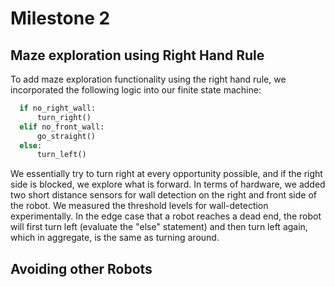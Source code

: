 # Milestone 2

## Maze exploration using Right Hand Rule
 
 To add maze exploration functionality using the right hand rule, we incorporated the following logic into our finite state machine:
```python
  if no_right_wall:
      turn_right()
  elif no_front_wall:
      go_straight()
  else:
      turn_left()
```
We essentially try to turn right at every opportunity possible, and if the right side is blocked, we explore what is forward.
In terms of hardware, we added two short distance sensors for wall detection on the right and front side of the robot.  We measured the threshold levels for wall-detection experimentally.  In the edge case that a robot reaches a dead end, the robot will first turn left (evaluate the "else" statement) and then turn left again, which in aggregate, is the same as turning around.

## Avoiding other Robots
